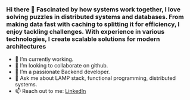 ### Hi there 👋 Fascinated by how systems work together, I love solving puzzles in distributed systems and databases. From making data fast with caching to splitting it for efficiency, I enjoy tackling challenges. With experience in various technologies, I create scalable solutions for modern architectures

- 🔭 I’m currently working.
- 👯 I’m looking to collaborate on github.
- 🤔 I’m a passionate Backend developer.
- 💬 Ask me about LAMP stack, functional programming, distributed systems.
- 📫 Reach out to me: [LinkedIn](https://www.linkedin.com/in/vishwa-gosalia-b547291a7/)

<!--![Vishwa Gosalia's GitHub Stats](https://github-readme-stats.vercel.app/api?username=vishwagosalia&show_icons=true&title_color=fff&icon_color=f9f9f9&text_color=9f9f9f&bg_color=151515)-->
